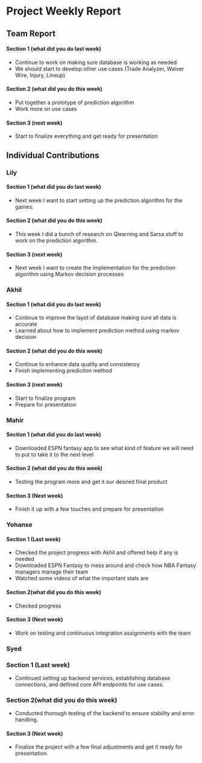 # Project Weekly Report
## Team Report
#### Section 1 (what did you do last week)
* Continue to work on making sure database is working as needed
* We should start to develop other use cases (Trade Analyzer, Waiver Wire, Injury, Lineup)
#### Section 2 (what did you do this week)
* Put together a prototype of prediction algorithm
* Work more on use cases
#### Section 3 (next week)
* Start to finalize everything and get ready for presentation
## Individual Contributions
### Lily
#### Section 1 (what did you do last week)
* Next week I want to start setting up the prediction algorithm for the games.
#### Section 2 (what did you do this week)
* This week I did a bunch of research on Qlearning and Sarsa stuff to work on the prediction algorithm. 
#### Section 3 (next week)
* Next week I want to create the implementation for the prediction algorithm using Markov decision processes
### Akhil
#### Section 1 (what did you do last week)
* Continue to improve the layot of database making sure all data is accurate
* Learned about how to implement prediction method using markov decision
#### Section 2 (what did you do this week)
* Continue to enhance data quality and consistency
* Finish implementing prediciton method 
#### Section 3 (next week)
* Start to finalize program
* Prepare for presentation
### Mahir
#### Section 1 (what did you do last week) 
* Downloaded ESPN fantasy app to see what kind of feature we will need to put to take it to the next level  
#### Section 2 (what did you do this week) 
* Testing the program more and get it our desired final product  
#### Section 3 (Next week)
* Finish it up with a few touches and prepare for presentation 
### Yohanse
#### Section 1 (Last week)
* Checked the project progress with Akhil and offered help if any is needed
* Downloaded ESPN Fantasy to mess around and check how NBA Fantasy managers manage their team
* Watched some videos of what the important stats are
#### Section 2(what did you do this week)
* Checked progress 
#### Section 3 (Next week)
* Work on testing and continuous integration assignments with the team
### Syed 
### Section 1 (Last week)
*  Continued setting up backend services, establishing database connections, and defined core API endpoints for use cases.
### Section 2(what did you do this week)
* Conducted thorough testing of the backend to ensure stability and error handling.
#### Section 3 (Next week)
* Finalize the project with a few final adjustments and get it ready for presentation.







